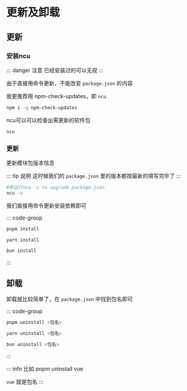 # 更新及卸载

## 更新

### 安装ncu

::: danger 注意
已经安装过的可以无视
:::

由于直接用命令更新，不能改变 `package.json` 的内容

我更推荐用 npm-check-updates，即 `ncu`

```sh
npm i -g npm-check-updates
```

ncu可以可以检查出需更新的软件包

```sh
ncu
```


### 更新

更新模块包版本信息

::: tip 说明
这时候我们的 `package.json` 里的版本都按最新的填写完毕了
:::

```sh
#即运行ncu -u to upgrade package.json
ncu -u
```



我们直接用命令更新安装依赖即可


::: code-group
```sh [pmpm]
pnpm install
```

```sh [yarn]
yarn install
```

```sh [bun]
bun install
```
:::



## 卸载

卸载就比较简单了，在 `package.json` 中找到包名即可

::: code-group
```sh [pmpm]
pnpm uninstall <包名>
```

```sh [yarn]
yarn uninstall <包名>
```

```sh [bun]
bun uninstall <包名>
```
:::

::: info 比如
pnpm uninstall vue

`vue` 就是包名
:::